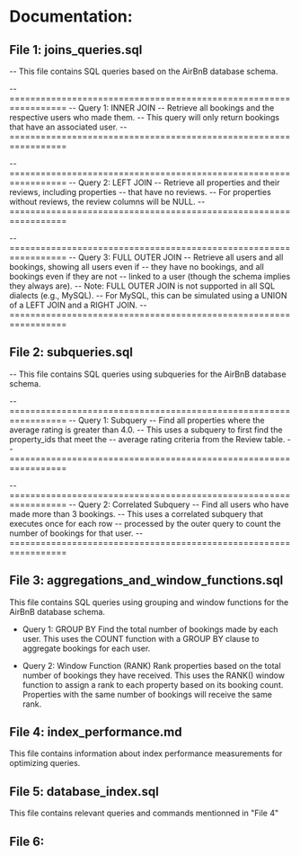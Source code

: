 # Documentation: 

## File 1: joins_queries.sql

-- This file contains SQL queries based on the AirBnB database schema.

-- =================================================================
-- Query 1: INNER JOIN
-- Retrieve all bookings and the respective users who made them.
-- This query will only return bookings that have an associated user.
-- =================================================================

-- =================================================================
-- Query 2: LEFT JOIN
-- Retrieve all properties and their reviews, including properties
-- that have no reviews.
-- For properties without reviews, the review columns will be NULL.
-- =================================================================

-- =================================================================
-- Query 3: FULL OUTER JOIN
-- Retrieve all users and all bookings, showing all users even if
-- they have no bookings, and all bookings even if they are not
-- linked to a user (though the schema implies they always are).
-- Note: FULL OUTER JOIN is not supported in all SQL dialects (e.g., MySQL).
-- For MySQL, this can be simulated using a UNION of a LEFT JOIN and a RIGHT JOIN.
-- =================================================================

## File 2: subqueries.sql

-- This file contains SQL queries using subqueries for the AirBnB database schema.

-- =================================================================
-- Query 1: Subquery
-- Find all properties where the average rating is greater than 4.0.
-- This uses a subquery to first find the property_ids that meet the
-- average rating criteria from the Review table.
-- =================================================================

-- =================================================================
-- Query 2: Correlated Subquery
-- Find all users who have made more than 3 bookings.
-- This uses a correlated subquery that executes once for each row
-- processed by the outer query to count the number of bookings for that user.
-- =================================================================

## File 3: aggregations_and_window_functions.sql

This file contains SQL queries using grouping and window functions for the AirBnB database schema.

* Query 1: GROUP BY
Find the total number of bookings made by each user.
This uses the COUNT function with a GROUP BY clause to aggregate
bookings for each user.

* Query 2: Window Function (RANK)
Rank properties based on the total number of bookings they have received.
This uses the RANK() window function to assign a rank to each property
based on its booking count. Properties with the same number of bookings
will receive the same rank.

## File 4: index_performance.md

This file contains information about index performance measurements for optimizing queries.

## File 5:  database_index.sql

This file contains relevant queries and commands mentionned in "File 4"

## File 6:

